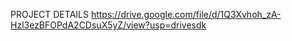 PROJECT DETAILS
https://drive.google.com/file/d/1Q3Xvhoh_zA-Hzl3ezBFOPdA2CDsuX5yZ/view?usp=drivesdk
